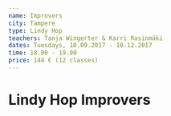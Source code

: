 ```yaml
---
name: Improvers
city: Tampere
type: Lindy Hop
teachers: Tanja Wingerter & Karri Rasinmäki
dates: Tuesdays, 10.09.2017 - 10.12.2017
time: 18.00 - 19.00
price: 144 € (12 classes)
---
```

# Lindy Hop Improvers
